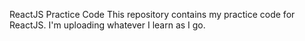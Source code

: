 ReactJS Practice Code
This repository contains my practice code for ReactJS. I'm uploading whatever I learn as I go.
